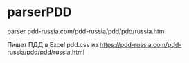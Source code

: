 # parserPDD
parser pdd-russia.com/pdd-russia/pdd/pdd/russia.html

Пишет ПДД в Excel pdd.csv  из https://pdd-russia.com/pdd-russia/pdd/pdd/russia.html 
